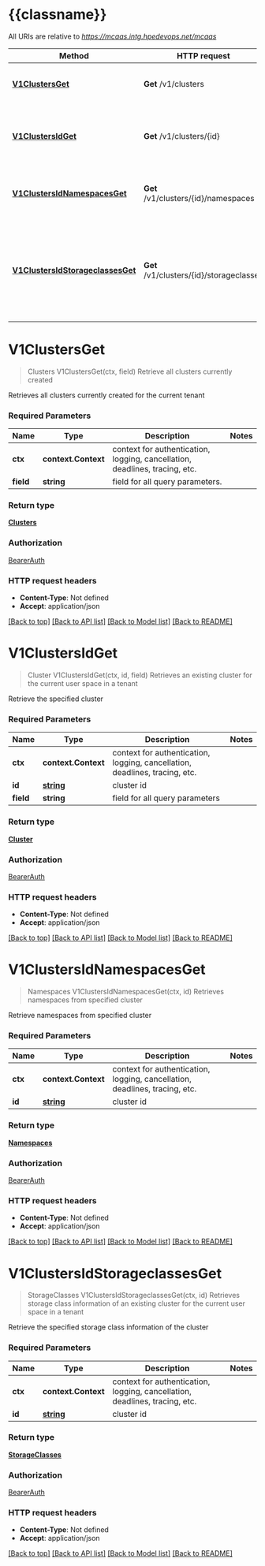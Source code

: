 # {{classname}}

All URIs are relative to *https://mcaas.intg.hpedevops.net/mcaas*

Method | HTTP request | Description
------------- | ------------- | -------------
[**V1ClustersGet**](DeveloperApi.md#V1ClustersGet) | **Get** /v1/clusters | Retrieve all clusters currently created
[**V1ClustersIdGet**](DeveloperApi.md#V1ClustersIdGet) | **Get** /v1/clusters/{id} | Retrieves an existing cluster for the current user space in a tenant
[**V1ClustersIdNamespacesGet**](DeveloperApi.md#V1ClustersIdNamespacesGet) | **Get** /v1/clusters/{id}/namespaces | Retrieves namespaces from specified cluster
[**V1ClustersIdStorageclassesGet**](DeveloperApi.md#V1ClustersIdStorageclassesGet) | **Get** /v1/clusters/{id}/storageclasses | Retrieves storage class information of an existing cluster for the current user space in a tenant

# **V1ClustersGet**
> Clusters V1ClustersGet(ctx, field)
Retrieve all clusters currently created

Retrieves all clusters currently created for the current tenant 

### Required Parameters

Name | Type | Description  | Notes
------------- | ------------- | ------------- | -------------
 **ctx** | **context.Context** | context for authentication, logging, cancellation, deadlines, tracing, etc.
  **field** | **string**| field for all query parameters. | 

### Return type

[**Clusters**](Clusters.md)

### Authorization

[BearerAuth](../README.md#BearerAuth)

### HTTP request headers

 - **Content-Type**: Not defined
 - **Accept**: application/json

[[Back to top]](#) [[Back to API list]](../README.md#documentation-for-api-endpoints) [[Back to Model list]](../README.md#documentation-for-models) [[Back to README]](../README.md)

# **V1ClustersIdGet**
> Cluster V1ClustersIdGet(ctx, id, field)
Retrieves an existing cluster for the current user space in a tenant

Retrieve the specified cluster 

### Required Parameters

Name | Type | Description  | Notes
------------- | ------------- | ------------- | -------------
 **ctx** | **context.Context** | context for authentication, logging, cancellation, deadlines, tracing, etc.
  **id** | [**string**](.md)| cluster id | 
  **field** | **string**| field for all query parameters | 

### Return type

[**Cluster**](Cluster.md)

### Authorization

[BearerAuth](../README.md#BearerAuth)

### HTTP request headers

 - **Content-Type**: Not defined
 - **Accept**: application/json

[[Back to top]](#) [[Back to API list]](../README.md#documentation-for-api-endpoints) [[Back to Model list]](../README.md#documentation-for-models) [[Back to README]](../README.md)

# **V1ClustersIdNamespacesGet**
> Namespaces V1ClustersIdNamespacesGet(ctx, id)
Retrieves namespaces from specified cluster

Retrieve namespaces from specified cluster 

### Required Parameters

Name | Type | Description  | Notes
------------- | ------------- | ------------- | -------------
 **ctx** | **context.Context** | context for authentication, logging, cancellation, deadlines, tracing, etc.
  **id** | [**string**](.md)| cluster id | 

### Return type

[**Namespaces**](Namespaces.md)

### Authorization

[BearerAuth](../README.md#BearerAuth)

### HTTP request headers

 - **Content-Type**: Not defined
 - **Accept**: application/json

[[Back to top]](#) [[Back to API list]](../README.md#documentation-for-api-endpoints) [[Back to Model list]](../README.md#documentation-for-models) [[Back to README]](../README.md)

# **V1ClustersIdStorageclassesGet**
> StorageClasses V1ClustersIdStorageclassesGet(ctx, id)
Retrieves storage class information of an existing cluster for the current user space in a tenant

Retrieve the specified storage class information of the cluster 

### Required Parameters

Name | Type | Description  | Notes
------------- | ------------- | ------------- | -------------
 **ctx** | **context.Context** | context for authentication, logging, cancellation, deadlines, tracing, etc.
  **id** | [**string**](.md)| cluster id | 

### Return type

[**StorageClasses**](StorageClasses.md)

### Authorization

[BearerAuth](../README.md#BearerAuth)

### HTTP request headers

 - **Content-Type**: Not defined
 - **Accept**: application/json

[[Back to top]](#) [[Back to API list]](../README.md#documentation-for-api-endpoints) [[Back to Model list]](../README.md#documentation-for-models) [[Back to README]](../README.md)

